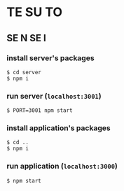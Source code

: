 # TE SU TO
## SE N SE I

### install server's packages
```
$ cd server
$ npm i
```

### run server (`localhost:3001`)
```
$ PORT=3001 npm start
```

### install application's packages
```
$ cd ..
$ npm i
```

### run application (`localhost:3000`)
```
$ npm start
```
